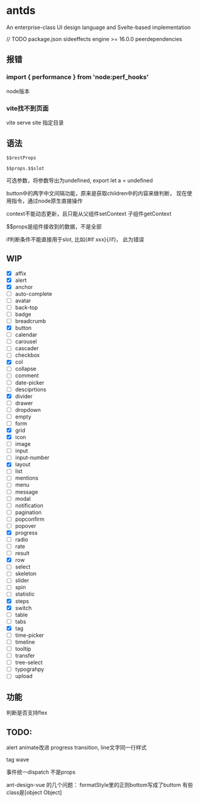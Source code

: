 # antds
An enterprise-class UI design language and Svelte-based implementation

// TODO
package.json
sideeffects
engine >= 16.0.0
peerdependencies


## 报错
### import { performance } from 'node:perf_hooks'

node版本

### vite找不到页面
vite serve site 指定目录

## 语法
```
$$restProps
```
```
$$props.$$slot
```

可选参数，将参数导出为undefined, export let a = undefined

button中的两字中文间隔功能，原来是获取children中的内容来做判断，
现在使用指令，通过node原生直接操作

context不能动态更新，且只能从父组件setContext 子组件getContext

$$props是组件接收到的数据，不是全部

if判断条件不能直接用于slot, 比如{#if xxx}<slot />{/if}， 此为错误

## WIP
- [x] affix
- [x] alert
- [x] anchor
- [ ] auto-complete
- [ ] avatar
- [ ] back-top
- [ ] badge
- [ ] breadcrumb
- [x] button
- [ ] calendar
- [ ] carousel
- [ ] cascader
- [ ] checkbox
- [x] col
- [ ] collapse
- [ ] comment
- [ ] date-picker
- [ ] desciprtions
- [x] divider
- [ ] drawer
- [ ] dropdown
- [ ] empty
- [ ] form
- [x] grid
- [x] icon
- [ ] image
- [ ] input
- [ ] input-number
- [x] layout
- [ ] list
- [ ] mentions
- [ ] menu
- [ ] message
- [ ] modal
- [ ] notification
- [ ] pagination
- [ ] popconfirm
- [ ] popover
- [x] progress
- [ ] radio
- [ ] rate
- [ ] result
- [x] row
- [ ] select
- [ ] skeleton
- [ ] slider
- [ ] spin
- [ ] statistic
- [x] steps
- [x] switch
- [ ] table
- [ ] tabs
- [x] tag
- [ ] time-picker
- [ ] timeline
- [ ] tooltip
- [ ] transfer
- [ ] tree-select
- [ ] typograhpy
- [ ] upload

## 功能
判断是否支持flex

## TODO: 
alert animate改进
progress transition, line文字同一行样式

tag wave

事件统一dispatch 不是props

ant-design-vue 的几个问题：
formatStyle里的正则bottom写成了buttom
有些class是[object Object]



